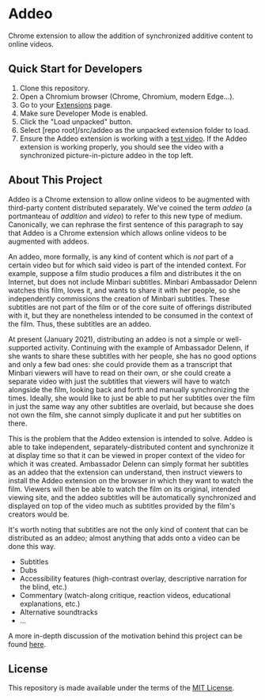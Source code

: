 # Addeo

Chrome extension to allow the addition of synchronized additive content to 
online videos.

## Quick Start for Developers

1. Clone this repository.
2. Open a Chromium browser (Chrome, Chromium, modern Edge...).
3. Go to your [Extensions](chrome://extensions) page.
4. Make sure Developer Mode is enabled.
5. Click the "Load unpacked" button.
6. Select [repo root]/src/addeo as the unpacked extension folder to load.
7. Ensure the Addeo extension is working with a [test video](https://www.youtube.com/watch?v=dQw4w9WgXcQ&addeo=dQw4w9WgXcQ&position=topleft). 
If the Addeo extension is working properly, you should see the video with a
synchronized picture-in-picture addeo in the top left.

## About This Project

Addeo is a Chrome extension to allow online videos to be augmented with 
third-party content distributed separately. We've coined the term *addeo* (a 
portmanteau of *addition* and *video*) to refer to this new type of medium.
Canonically, we can rephrase the first sentence of this paragraph to say that
Addeo is a Chrome extension which allows online videos to be augmented with 
addeos.

An addeo, more formally, is any kind of content which is *not* part of a 
certain video but for which said video is part of the intended context. For 
example, suppose a film studio produces a film and distributes it the on
Internet, but does not include Minbari subtitles. Minbari Ambassador Delenn 
watches this film, loves it, and wants to share it with her people, so she 
independently commissions the creation of Minbari subtitles. These subtitles 
are not part of the film or of the core suite of offerings distributed with 
it, but they are nonetheless intended to be consumed in the context of the 
film. Thus, these subtitles are an addeo.

At present (January 2021), distributing an addeo is not a simple or 
well-supported activity. Continuing with the example of Ambassador Delenn, if 
she wants to share these subtitles with her people, she has no good options 
and only a few bad ones: she could provide them as a transcript that Minbari 
viewers will have to read on their own, or she could create a separate video 
with just the subtitles that viewers will have to watch alongside the film, 
looking back and forth and manually synchronizing the times. Ideally, she 
would like to just be able to put her subtitles over the film in just the same 
way any other subtitles are overlaid, but because she does not own the film, 
she cannot simply duplicate it and put her subtitles on there.

This is the problem that the Addeo extension is intended to solve. Addeo is 
able to take independent, separately-distributed content and synchronize it at 
display time so that it can be viewed in proper context of the video for which 
it was created. Ambassador Delenn can simply format her subtitles as an addeo 
that the extension can understand, then instruct viewers to install the Addeo
extension on the browser in which they want to watch the film. Viewers will 
then be able to watch the film on its original, intended viewing site, and the
addeo subtitles will be automatically synchronized and displayed on top of the 
video much as subtitles provided by the film's creators would be.

It's worth noting that subtitles are not the only kind of content that can be
distributed as an addeo; almost anything that adds onto a video can be done
this way.

- Subtitles
- Dubs
- Accessibility features (high-contrast overlay, descriptive narration for the 
blind, etc.)
- Commentary (watch-along critique, reaction videos, educational explanations, 
etc.)
- Alternative soundtracks
- ...

A more in-depth discussion of the motivation behind this project can be found
[here](doc/Motivation.md).

## License

This repository is made available under the terms of the 
[MIT License](LICENSE).
